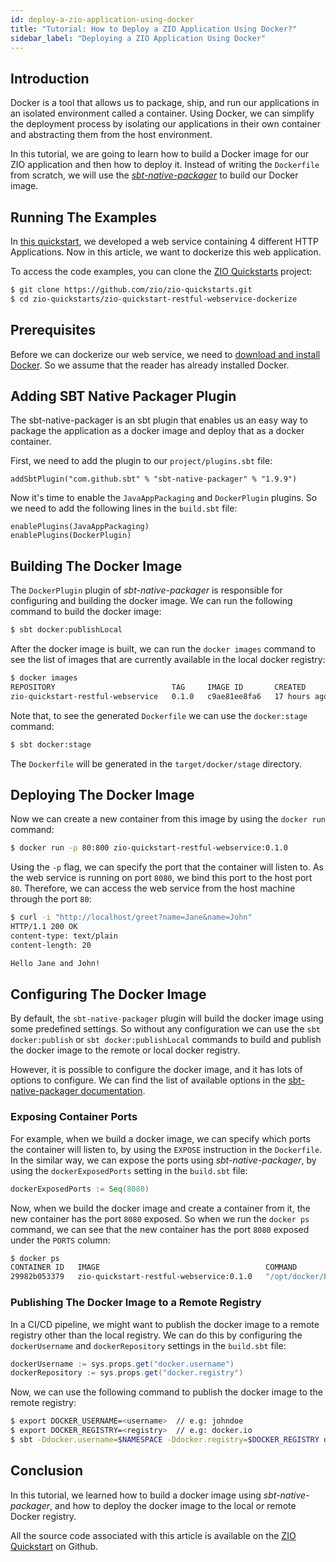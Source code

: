 ```yaml
---
id: deploy-a-zio-application-using-docker
title: "Tutorial: How to Deploy a ZIO Application Using Docker?"
sidebar_label: "Deploying a ZIO Application Using Docker"
---
```


## Introduction

Docker is a tool that allows us to package, ship, and run our applications in an isolated environment called a container. Using Docker, we can simplify the deployment process by isolating our applications in their own container and abstracting them from the host environment.

In this tutorial, we are going to learn how to build a Docker image for our ZIO application and then how to deploy it. Instead of writing the `Dockerfile` from scratch, we will use the _[sbt-native-packager](https://github.com/sbt/sbt-native-packager)_ to build our Docker image.

## Running The Examples

In [this quickstart](../quickstarts/restful-webservice.md), we developed a web service containing 4 different HTTP Applications. Now in this article, we want to dockerize this web application.

To access the code examples, you can clone the [ZIO Quickstarts](http://github.com/zio/zio-quickstarts) project:

```bash 
$ git clone https://github.com/zio/zio-quickstarts.git
$ cd zio-quickstarts/zio-quickstart-restful-webservice-dockerize
```

## Prerequisites

Before we can dockerize our web service, we need to [download and install Docker](https://docs.docker.com/get-docker/). So we assume that the reader has already installed Docker.

## Adding SBT Native Packager Plugin

The sbt-native-packager is an sbt plugin that enables us an easy way to package the application as a docker image and deploy that as a docker container.

First, we need to add the plugin to our `project/plugins.sbt` file:

```
addSbtPlugin("com.github.sbt" % "sbt-native-packager" % "1.9.9")
```

Now it's time to enable the `JavaAppPackaging` and `DockerPlugin` plugins. So we need to add the following lines in the `build.sbt` file:

```
enablePlugins(JavaAppPackaging)
enablePlugins(DockerPlugin)
```

## Building The Docker Image

The `DockerPlugin` plugin of _sbt-native-packager_ is responsible for configuring and building the docker image. We can run the following command to build the docker image:

```bash
$ sbt docker:publishLocal
```

After the docker image is built, we can run the `docker images` command to see the list of images that are currently available in the local docker registry:

```bash
$ docker images
REPOSITORY                          TAG     IMAGE ID       CREATED        SIZE
zio-quickstart-restful-webservice   0.1.0   c9ae81ee8fa6   17 hours ago   558MB
```

Note that, to see the generated `Dockerfile` we can use the `docker:stage` command:

```bash
$ sbt docker:stage
```

The `Dockerfile` will be generated in the `target/docker/stage` directory.

## Deploying The Docker Image

Now we can create a new container from this image by using the `docker run` command:

```bash
$ docker run -p 80:800 zio-quickstart-restful-webservice:0.1.0
```

Using the `-p` flag, we can specify the port that the container will listen to. As the web service is running on port `8080`, we bind this port to the host port `80`. Therefore, we can access the web service from the host machine through the port `80`:

```bash
$ curl -i "http://localhost/greet?name=Jane&name=John"
HTTP/1.1 200 OK
content-type: text/plain
content-length: 20

Hello Jane and John!
```

## Configuring The Docker Image

By default, the `sbt-native-packager` plugin will build the docker image using some predefined settings. So without any configuration we can use the `sbt docker:publish` or `sbt docker:publishLocal` commands to build and publish the docker image to the remote or local docker registry.

However, it is possible to configure the docker image, and it has lots of options to configure. We can find the list of available options in the [sbt-native-packager documentation](https://www.scala-sbt.org/sbt-native-packager/formats/docker.html#configuration).

### Exposing Container Ports

For example, when we build a docker image, we can specify which ports the container will listen to, by using the `EXPOSE` instruction in the `Dockerfile`. In the similar way, we can expose the ports using _sbt-native-packager_, by using the `dockerExposedPorts` setting in the `build.sbt` file:

```scala
dockerExposedPorts := Seq(8080)
```

Now, when we build the docker image and create a container from it, the new container has the port `8080` exposed. So when we run the `docker ps` command, we can see that the new container has the port `8080` exposed under the `PORTS` column:

```bash
$ docker ps
CONTAINER ID   IMAGE                                     COMMAND                  CREATED         STATUS         PORTS      NAMES
29982b053379   zio-quickstart-restful-webservice:0.1.0   "/opt/docker/bin/zio…"   3 seconds ago   Up 2 seconds   8080/tcp   bold_liskov
```

### Publishing The Docker Image to a Remote Registry

In a CI/CD pipeline, we might want to publish the docker image to a remote registry other than the local registry. We can do this by configuring the `dockerUsername` and `dockerRepository` settings in the `build.sbt` file:

```scala
dockerUsername := sys.props.get("docker.username")
dockerRepository := sys.props.get("docker.registry")
```

Now, we can use the following command to publish the docker image to the remote registry:

```bash
$ export DOCKER_USERNAME=<username>  // e.g: johndoe
$ export DOCKER_REGISTRY=<registry>  // e.g: docker.io
$ sbt -Ddocker.username=$NAMESPACE -Ddocker.registry=$DOCKER_REGISTRY docker:publish
```

## Conclusion

In this tutorial, we learned how to build a docker image using _sbt-native-packager_, and how to deploy the docker image to the local or remote Docker registry.

All the source code associated with this article is available on the [ZIO Quickstart](http://github.com/zio/zio-quickstarts) on Github.
